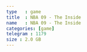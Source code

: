 ```yaml
---
type   : game
title  : NBA 09 - The Inside
name   : NBA 09 - The Inside
categories: [game]
telegram : 1179
size : 2.0 GB
---
```



